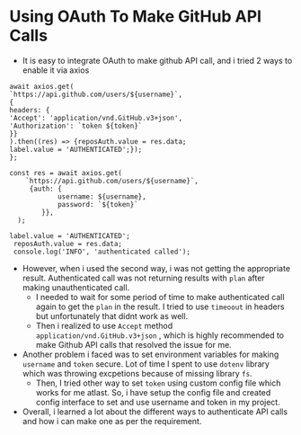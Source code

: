 # Using OAuth To Make GitHub API Calls

* It is easy to integrate OAuth to make github API call, and i tried 2 ways to enable it via axios

````
await axios.get(
`https://api.github.com/users/${username}`,
{
headers: {
'Accept': 'application/vnd.GitHub.v3+json',
'Authorization': `token ${token}`
}}
).then((res) => {reposAuth.value = res.data;
label.value = 'AUTHENTICATED';});
};
````

```
const res = await axios.get(
    `https://api.github.com/users/${username}`,
     {auth: {
            username: ${username},
            password: `${token}`
        }},
  );

label.value = 'AUTHENTICATED';
 reposAuth.value = res.data;
 console.log('INFO', 'authenticated called');
```

* However, when i used the second way, i was not getting the appropriate result. Authenticated call was not returning results with ``plan`` after making unauthenticated call.
  * I needed to wait for some period of time to make authenticated call again to get the ``plan`` in the result. I tried to use ``timeoout`` in headers but unfortunately that didnt work as well.
  * Then i realized to use ``Accept`` method ``application/vnd.GitHub.v3+json`` , which is highly recommended to make Github API calls that resolved the issue for me.
* Another problem i faced was to set environment variables for making ``username`` and ``token``  secure. Lot of time I  spent to use ``dotenv`` library which was throwing excpetions because of missing library ``fs``.
    * Then, I tried other way to set ``token`` using custom config file which works for me atlast. So, i have setup the config file and created config interface to set and use username and token in my project.
* Overall, i learned a lot about the different ways to authenticate API calls and how i can make one as per the requirement.
